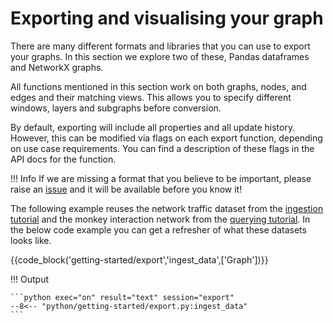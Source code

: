 # Exporting and visualising your graph

There are many different formats and libraries that you can use to export your graphs. In this section we explore two of these, Pandas dataframes and NetworkX graphs.

All functions mentioned in this section work on both graphs, nodes, and edges and their matching views. This allows you to specify different windows, layers and subgraphs before conversion. 

By default, exporting will include all properties and all update history. However, this can be modified via flags on each export function, depending on use case requirements. You can find a description of these flags in the API docs for the function.

!!! Info
    If we are missing a format that you believe to be important, please raise an [issue](https://github.com/Pometry/Raphtory/issues) and it will be available before you know it!

The following example reuses the network traffic dataset from the [ingestion tutorial](../ingestion/3_dataframes.md) and the monkey interaction network from the [querying tutorial](../querying/1_intro.md). In the below code example you can get a refresher of what these datasets looks like. 

{{code_block('getting-started/export','ingest_data',['Graph'])}}

!!! Output

    ```python exec="on" result="text" session="export"
    --8<-- "python/getting-started/export.py:ingest_data"
    ```
